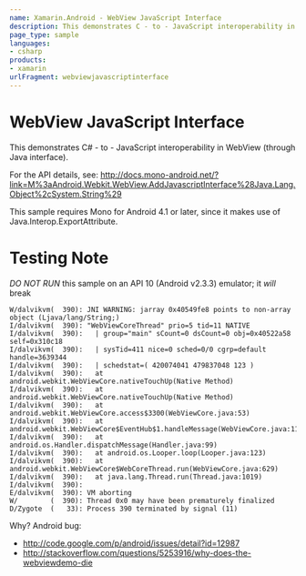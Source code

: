 ```yaml
---
name: Xamarin.Android - WebView JavaScript Interface
description: This demonstrates C - to - JavaScript interoperability in WebView (through Java interface). For the API details, see:...
page_type: sample
languages:
- csharp
products:
- xamarin
urlFragment: webviewjavascriptinterface
---
```

# WebView JavaScript Interface

This demonstrates C# - to - JavaScript interoperability in WebView (through
Java interface).

For the API details, see:
http://docs.mono-android.net/?link=M%3aAndroid.Webkit.WebView.AddJavascriptInterface%28Java.Lang.Object%2cSystem.String%29

This sample requires Mono for Android 4.1 or later, since it makes use of
Java.Interop.ExportAttribute.


# Testing Note

_DO NOT RUN_ this sample on an API 10 (Android v2.3.3) emulator; it _will_ break

    W/dalvikvm(  390): JNI WARNING: jarray 0x40549fe8 points to non-array object (Ljava/lang/String;)
    I/dalvikvm(  390): "WebViewCoreThread" prio=5 tid=11 NATIVE
    I/dalvikvm(  390):   | group="main" sCount=0 dsCount=0 obj=0x40522a58 self=0x310c18
    I/dalvikvm(  390):   | sysTid=411 nice=0 sched=0/0 cgrp=default handle=3639344
    I/dalvikvm(  390):   | schedstat=( 420074041 479837048 123 )
    I/dalvikvm(  390):   at android.webkit.WebViewCore.nativeTouchUp(Native Method)
    I/dalvikvm(  390):   at android.webkit.WebViewCore.nativeTouchUp(Native Method)
    I/dalvikvm(  390):   at android.webkit.WebViewCore.access$3300(WebViewCore.java:53)
    I/dalvikvm(  390):   at android.webkit.WebViewCore$EventHub$1.handleMessage(WebViewCore.java:1158)
    I/dalvikvm(  390):   at android.os.Handler.dispatchMessage(Handler.java:99)
    I/dalvikvm(  390):   at android.os.Looper.loop(Looper.java:123)
    I/dalvikvm(  390):   at android.webkit.WebViewCore$WebCoreThread.run(WebViewCore.java:629)
    I/dalvikvm(  390):   at java.lang.Thread.run(Thread.java:1019)
    I/dalvikvm(  390): 
    E/dalvikvm(  390): VM aborting
    W/        (  390): Thread 0x0 may have been prematurely finalized
    D/Zygote  (   33): Process 390 terminated by signal (11)

Why? Android bug:

 * http://code.google.com/p/android/issues/detail?id=12987
 * http://stackoverflow.com/questions/5253916/why-does-the-webviewdemo-die
